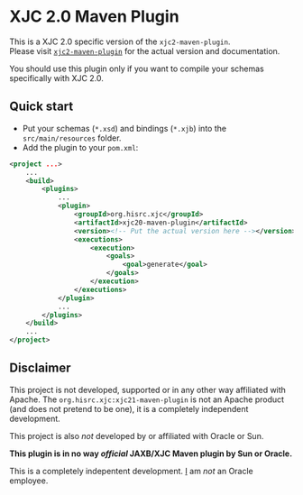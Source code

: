 # XJC 2.0 Maven Plugin

This is a XJC 2.0 specific version of the `xjc2-maven-plugin`.  
Please visit [`xjc2-maven-plugin`](https://github.com/xjc-maven-plugin/xjc2) for the actual version and documentation.

You should use this plugin only if you want to compile your schemas specifically with XJC 2.0.

## Quick start

* Put your schemas (`*.xsd`) and bindings (`*.xjb`) into the `src/main/resources` folder.
* Add the plugin to your `pom.xml`:

```xml
<project ...>
	...
	<build>
		<plugins>
			...
			<plugin>
				<groupId>org.hisrc.xjc</groupId>
				<artifactId>xjc20-maven-plugin</artifactId>
				<version><!-- Put the actual version here --></version>
				<executions>
					<execution>
						<goals>
							<goal>generate</goal>
						</goals>
					</execution>
				</executions>
			</plugin>
			...
		</plugins>
	</build>
	...
</project>
```

## Disclaimer

This project is not developed, supported or in any other way affiliated with Apache. The `org.hisrc.xjc:xjc21-maven-plugin` is not an Apache product (and does not pretend to be one), it is a completely independent development.

This project is also *not* developed by or affiliated with Oracle or Sun. 

**This plugin is in no way _official_ JAXB/XJC Maven plugin by Sun or Oracle.**

This is a completely indepentent development. [I](https://github.com/highsource) am *not* an Oracle employee.